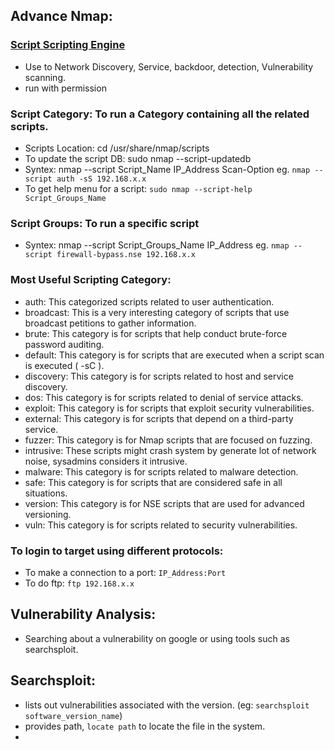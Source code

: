 ## Advance Nmap: 
### [Script Scripting Engine](https://nmap.org/book/nse-usage.html)
- Use to Network Discovery, Service, backdoor, detection, Vulnerability scanning.
- run with permission

### Script Category: To run a Category containing all the related scripts.
- Scripts Location: cd /usr/share/nmap/scripts
- To update the script DB: sudo nmap --script-updatedb
- Syntex: nmap --script Script_Name IP_Address Scan-Option eg. `nmap --script auth -sS 192.168.x.x`
- To get help menu for a script: `sudo nmap --script-help Script_Groups_Name`

### Script Groups: To run a specific script
- Syntex: nmap --script Script_Groups_Name IP_Address eg. `nmap --script firewall-bypass.nse 192.168.x.x`



### Most Useful Scripting Category:
- auth: This categorized scripts related to user authentication.
- broadcast: This is a very interesting category of scripts that use broadcast petitions to gather information. 
- brute: This category is for scripts that help conduct brute-force password auditing.
- default: This category is for scripts that are executed when a script scan is executed ( -sC ).
- discovery: This category is for scripts related to host and service discovery.
- dos: This category is for scripts related to denial of service attacks.
- exploit: This category is for scripts that exploit security vulnerabilities.
- external: This category is for scripts that depend on a third-party service. 
- fuzzer: This category is for Nmap scripts that are focused on fuzzing.
- intrusive: These scripts might crash system by generate lot of network noise, sysadmins considers it intrusive.
- malware: This category is for scripts related to malware detection.
- safe: This category is for scripts that are considered safe in all situations.
- version: This category is for NSE scripts that are used for advanced versioning.
- vuln: This category is for scripts related to security vulnerabilities.


### To login to target using different protocols:
- To make a connection to a port: `IP_Address:Port`
- To do ftp: `ftp 192.168.x.x`


## Vulnerability Analysis:
- Searching about a vulnerability on google or using tools such as searchsploit.

## Searchsploit: 
- lists out vulnerabilities associated with the version. (eg: `searchsploit software_version_name`)
- provides path, `locate path` to locate the file in the system.
- 

